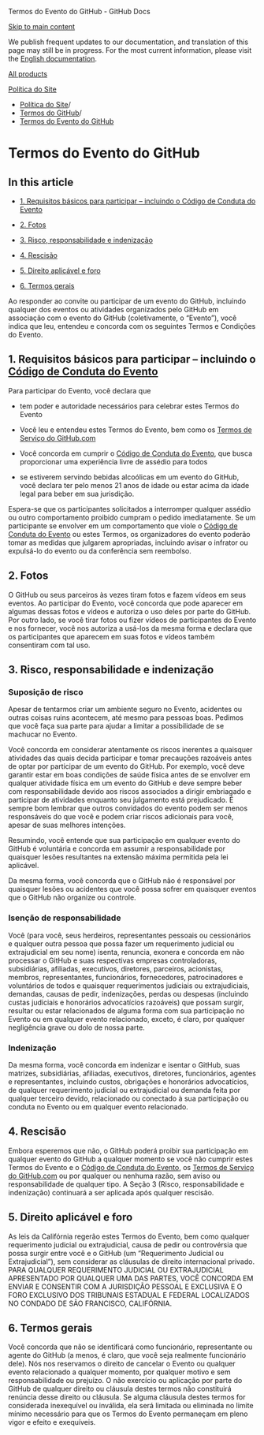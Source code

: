 Termos do Evento do GitHub - GitHub Docs

[Skip to main content](#main-content)

We publish frequent updates to our documentation, and translation of this page may still be in progress. For the most current information, please visit the [English documentation](/en).

[All products](/pt)

[Política do Site](/pt/site-policy)

* [Política do Site](/pt/site-policy)/
* [Termos do GitHub](/pt/site-policy/github-terms)/
* [Termos do Evento do GitHub](/pt/site-policy/github-terms/github-event-terms)

Termos do Evento do GitHub
==========

In this article
----------

* [1. Requisitos básicos para participar – incluindo o Código de Conduta do Evento](#1-basic-requirements-to-attend---including-the-event-code-of-conduct)

* [2. Fotos](#2-pictures)

* [3. Risco, responsabilidade e indenização](#3-risk-liability-and-indemnity)

* [4. Rescisão](#4-termination)

* [5. Direito aplicável e foro](#5-choice-of-law-and-venue)

* [6. Termos gerais](#6-miscellaneous-terms)

Ao responder ao convite ou participar de um evento do GitHub, incluindo qualquer dos eventos ou atividades organizados pelo GitHub em associação com o evento do GitHub (coletivamente, o “Evento”), você indica que leu, entendeu e concorda com os seguintes Termos e Condições do Evento.

[](#1-basic-requirements-to-attend---including-the-event-code-of-conduct)1. Requisitos básicos para participar – incluindo o [Código de Conduta do Evento](/pt/articles/github-event-code-of-conduct)
----------

Para participar do Evento, você declara que

* tem poder e autoridade necessários para celebrar estes Termos do Evento

* Você leu e entendeu estes Termos do Evento, bem como os [Termos de Serviço do GitHub.com](/pt/articles/github-terms-of-service)

* Você concorda em cumprir o [Código de Conduta do Evento](/pt/articles/github-event-code-of-conduct), que busca proporcionar uma experiência livre de assédio para todos

* se estiverem servindo bebidas alcoólicas em um evento do GitHub, você declara ter pelo menos 21 anos de idade ou estar acima da idade legal para beber em sua jurisdição.

Espera-se que os participantes solicitados a interromper qualquer assédio ou outro comportamento proibido cumpram o pedido imediatamente. Se um participante se envolver em um comportamento que viole o [Código de Conduta do Evento](/pt/articles/github-event-code-of-conduct) ou estes Termos, os organizadores do evento poderão tomar as medidas que julgarem apropriadas, incluindo avisar o infrator ou expulsá-lo do evento ou da conferência sem reembolso.

[](#2-pictures)2. Fotos
----------

O GitHub ou seus parceiros às vezes tiram fotos e fazem vídeos em seus eventos. Ao participar do Evento, você concorda que pode aparecer em algumas dessas fotos e vídeos e autoriza o uso deles por parte do GitHub. Por outro lado, se você tirar fotos ou fizer vídeos de participantes do Evento e nos fornecer, você nos autoriza a usá-los da mesma forma e declara que os participantes que aparecem em suas fotos e vídeos também consentiram com tal uso.

[](#3-risk-liability-and-indemnity)3. Risco, responsabilidade e indenização
----------

### [](#assumption-of-risk)Suposição de risco ###

Apesar de tentarmos criar um ambiente seguro no Evento, acidentes ou outras coisas ruins acontecem, até mesmo para pessoas boas. Pedimos que você faça sua parte para ajudar a limitar a possibilidade de se machucar no Evento.

Você concorda em considerar atentamente os riscos inerentes a quaisquer atividades das quais decida participar e tomar precauções razoáveis antes de optar por participar de um evento do GitHub. Por exemplo, você deve garantir estar em boas condições de saúde física antes de se envolver em qualquer atividade física em um evento do GitHub e deve sempre beber com responsabilidade devido aos riscos associados a dirigir embriagado e participar de atividades enquanto seu julgamento está prejudicado. É sempre bom lembrar que outros convidados do evento podem ser menos responsáveis do que você e podem criar riscos adicionais para você, apesar de suas melhores intenções.

Resumindo, você entende que sua participação em qualquer evento do GitHub é voluntária e concorda em assumir a responsabilidade por quaisquer lesões resultantes na extensão máxima permitida pela lei aplicável.

Da mesma forma, você concorda que o GitHub não é responsável por quaisquer lesões ou acidentes que você possa sofrer em quaisquer eventos que o GitHub não organize ou controle.

### [](#release-of-liability)Isenção de responsabilidade ###

Você (para você, seus herdeiros, representantes pessoais ou cessionários e qualquer outra pessoa que possa fazer um requerimento judicial ou extrajudicial em seu nome) isenta, renuncia, exonera e concorda em não processar o GitHub e suas respectivas empresas controladoras, subsidiárias, afiliadas, executivos, diretores, parceiros, acionistas, membros, representantes, funcionários, fornecedores, patrocinadores e voluntários de todos e quaisquer requerimentos judiciais ou extrajudiciais, demandas, causas de pedir, indenizações, perdas ou despesas (incluindo custas judiciais e honorários advocatícios razoáveis) que possam surgir, resultar ou estar relacionados de alguma forma com sua participação no Evento ou em qualquer evento relacionado, exceto, é claro, por qualquer negligência grave ou dolo de nossa parte.

### [](#indemnity)Indenização ###

Da mesma forma, você concorda em indenizar e isentar o GitHub, suas matrizes, subsidiárias, afiliadas, executivos, diretores, funcionários, agentes e representantes, incluindo custos, obrigações e honorários advocatícios, de qualquer requerimento judicial ou extrajudicial ou demanda feita por qualquer terceiro devido, relacionado ou conectado à sua participação ou conduta no Evento ou em qualquer evento relacionado.

[](#4-termination)4. Rescisão
----------

Embora esperemos que não, o GitHub poderá proibir sua participação em qualquer evento do GitHub a qualquer momento se você não cumprir estes Termos do Evento e o [Código de Conduta do Evento](/pt/articles/github-event-code-of-conduct), os [Termos de Serviço do GitHub.com](/pt/articles/github-terms-of-service) ou por qualquer ou nenhuma razão, sem aviso ou responsabilidade de qualquer tipo. A Seção 3 (Risco, responsabilidade e indenização) continuará a ser aplicada após qualquer rescisão.

[](#5-choice-of-law-and-venue)5. Direito aplicável e foro
----------

As leis da Califórnia regerão estes Termos do Evento, bem como qualquer requerimento judicial ou extrajudicial, causa de pedir ou controvérsia que possa surgir entre você e o GitHub (um “Requerimento Judicial ou Extrajudicial”), sem considerar as cláusulas de direito internacional privado. PARA QUALQUER REQUERIMENTO JUDICIAL OU EXTRAJUDICIAL APRESENTADO POR QUALQUER UMA DAS PARTES, VOCÊ CONCORDA EM ENVIAR E CONSENTIR COM A JURISDIÇÃO PESSOAL E EXCLUSIVA E O FORO EXCLUSIVO DOS TRIBUNAIS ESTADUAL E FEDERAL LOCALIZADOS NO CONDADO DE SÃO FRANCISCO, CALIFÓRNIA.

[](#6-miscellaneous-terms)6. Termos gerais
----------

Você concorda que não se identificará como funcionário, representante ou agente do GitHub (a menos, é claro, que você seja realmente funcionário dele). Nós nos reservamos o direito de cancelar o Evento ou qualquer evento relacionado a qualquer momento, por qualquer motivo e sem responsabilidade ou prejuízo. O não exercício ou aplicação por parte do GitHub de qualquer direito ou cláusula destes termos não constituirá renúncia desse direito ou cláusula. Se alguma cláusula destes termos for considerada inexequível ou inválida, ela será limitada ou eliminada no limite mínimo necessário para que os Termos do Evento permaneçam em pleno vigor e efeito e exequíveis.

